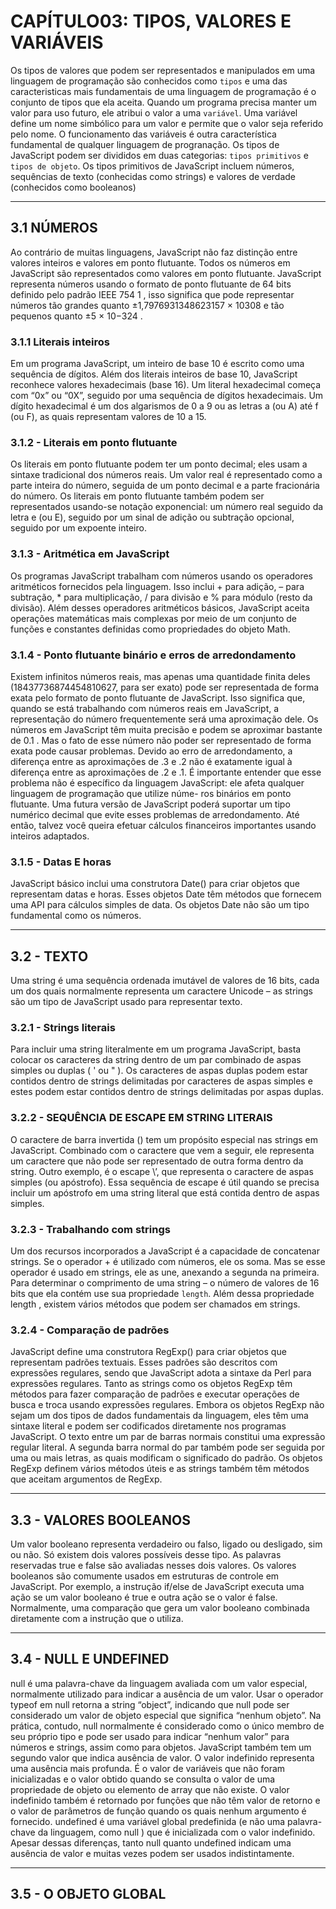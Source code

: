 # CAPÍTULO03: TIPOS, VALORES E VARIÁVEIS

Os tipos de valores que podem ser representados e manipulados em uma linguagem de programação são conhecidos como `tipos` e uma das caracteristicas mais fundamentais de uma linguagem de programação é o conjunto de tipos que ela aceita. Quando um programa precisa manter um valor para uso futuro, ele atribui o valor a uma `variável`. Uma variável define um nome simbólico para um valor e permite que o valor seja referido pelo nome. O funcionamento das variáveis é outra característica fundamental de qualquer linguagem de progranação. Os tipos de JavaScript podem ser divididos em duas categorias: `tipos primitivos` e `tipos de objeto`. Os tipos primitivos de JavaScript incluem números, sequências de texto (conhecidas como strings) e valores de verdade (conhecidos como booleanos)

---

## 3.1 NÚMEROS

Ao contrário de muitas linguagens, JavaScript não faz distinção entre valores inteiros e valores em ponto flutuante. Todos os números em JavaScript são representados como valores em ponto flutuante. JavaScript representa números usando o formato de ponto flutuante de 64 bits definido pelo padrão IEEE 754 1 , isso significa que pode representar números tão grandes quanto ±1,7976931348623157 × 10308 e tão pequenos quanto ±5 × 10−324 .

### 3.1.1 Literais inteiros

Em um programa JavaScript, um inteiro de base 10 é escrito como uma sequência de dígitos. Além dos literais inteiros de base 10, JavaScript reconhece valores hexadecimais (base 16). Um literal hexadecimal começa com “0x” ou “0X”, seguido por uma sequência de dígitos hexadecimais. Um dígito hexadecimal é um dos algarismos de 0 a 9 ou as letras a (ou A) até f (ou F), as quais representam valores de 10 a 15.

### 3.1.2 - Literais em ponto flutuante

Os literais em ponto flutuante podem ter um ponto decimal; eles usam a sintaxe tradicional dos números reais. Um valor real é representado como a parte inteira do número, seguida de um ponto decimal e a parte fracionária do número. Os literais em ponto flutuante também podem ser representados usando-se notação exponencial: um número real seguido da letra e (ou E), seguido por um sinal de adição ou subtração opcional, seguido por um expoente inteiro.

### 3.1.3 - Aritmética em JavaScript

Os programas JavaScript trabalham com números usando os operadores aritméticos fornecidos pela linguagem. Isso inclui + para adição, – para subtração, \* para multiplicação, / para divisão e % para módulo (resto da divisão). Além desses operadores aritméticos básicos, JavaScript aceita operações matemáticas mais complexas por meio de um conjunto de funções e constantes definidas como propriedades do objeto Math.

### 3.1.4 - Ponto flutuante binário e erros de arredondamento

Existem infinitos números reais, mas apenas uma quantidade finita deles (18437736874454810627, para ser exato) pode ser representada de forma exata pelo formato de ponto flutuante de JavaScript. Isso significa que, quando se está trabalhando com números reais em JavaScript, a representação do número frequentemente será uma aproximação dele.
Os números em JavaScript têm muita precisão e podem se aproximar bastante de 0.1 . Mas o fato de esse número não poder ser representado de forma exata pode causar problemas. Devido ao erro de arredondamento, a diferença entre as aproximações de .3 e .2 não é exatamente igual à diferença entre as aproximações de .2 e .1. É importante entender que esse problema não é específico da linguagem JavaScript: ele afeta qualquer linguagem de programação que utilize núme-
ros binários em ponto flutuante. Uma futura versão de JavaScript poderá suportar um tipo numérico decimal que evite esses problemas de arredondamento. Até então, talvez você queira efetuar cálculos financeiros importantes usando inteiros adaptados.

### 3.1.5 - Datas E horas

JavaScript básico inclui uma construtora Date() para criar objetos que representam datas e horas. Esses objetos Date têm métodos que fornecem uma API para cálculos simples de data. Os objetos Date não são um tipo fundamental como os números.

---

## 3.2 - TEXTO

Uma string é uma sequência ordenada imutável de valores de 16 bits, cada um dos quais normalmente representa um caractere Unicode – as strings são um tipo de JavaScript usado para representar texto.

### 3.2.1 - Strings literais

Para incluir uma string literalmente em um programa JavaScript, basta colocar os caracteres da string dentro de um par combinado de aspas simples ou duplas ( ' ou " ). Os caracteres de aspas duplas podem estar contidos dentro de strings delimitadas por caracteres de aspas simples e estes podem estar contidos dentro de strings delimitadas por aspas duplas.

### 3.2.2 - SEQUÊNCIA DE ESCAPE EM STRING LITERAIS

O caractere de barra invertida (\) tem um propósito especial nas strings em JavaScript. Combinado com o caractere que vem a seguir, ele representa um caractere que não pode ser representado de outra forma dentro da string. Outro exemplo, é o escape \’, que representa o caractere de aspas simples (ou apóstrofo). Essa sequência de escape é útil quando se precisa incluir um apóstrofo em uma string literal que está contida dentro de aspas simples.

### 3.2.3 - Trabalhando com strings

Um dos recursos incorporados a JavaScript é a capacidade de concatenar strings. Se o operador + é utilizado com números, ele os soma. Mas se esse operador é usado em strings, ele as une, anexando a segunda na primeira. Para determinar o comprimento de uma string – o número de valores de 16 bits que ela contém use sua propriedade `length`. Além dessa propriedade length , existem vários métodos que podem ser chamados em strings.

### 3.2.4 - Comparação de padrões

JavaScript define uma construtora RegExp() para criar objetos que representam padrões textuais. Esses padrões são descritos com expressões regulares, sendo que JavaScript adota a sintaxe da Perl para expressões regulares. Tanto as strings como os objetos RegExp têm métodos para fazer comparação de padrões e executar operações de busca e troca usando expressões regulares. Embora os objetos RegExp não sejam um dos tipos de dados fundamentais da linguagem, eles têm uma sintaxe literal e podem ser codificados diretamente nos programas JavaScript. O texto entre um par de barras normais constitui uma expressão regular literal. A segunda barra normal do par também pode ser seguida por uma ou mais letras, as quais modificam o significado do padrão. Os objetos RegExp definem vários métodos úteis e as strings também têm métodos que aceitam argumentos de RegExp.

---

## 3.3 - VALORES BOOLEANOS

Um valor booleano representa verdadeiro ou falso, ligado ou desligado, sim ou não. Só existem dois valores possíveis desse tipo. As palavras reservadas true e false são avaliadas nesses dois valores. Os valores booleanos são comumente usados em estruturas de controle em JavaScript. Por exemplo, a instrução if/else de JavaScript executa uma ação se um valor booleano é true e outra ação se o valor é false. Normalmente, uma comparação que gera um valor booleano combinada diretamente com a instrução que o utiliza.

---

## 3.4 - NULL E UNDEFINED

null é uma palavra-chave da linguagem avaliada com um valor especial, normalmente utilizado para indicar a ausência de um valor. Usar o operador typeof em null retorna a string “object”, indicando que null pode ser considerado um valor de objeto especial que significa “nenhum objeto”. Na prática, contudo, null normalmente é considerado como o único membro de seu próprio tipo e pode ser usado para indicar “nenhum valor” para números e strings, assim como para objetos. JavaScript também tem um segundo valor que indica ausência de valor. O valor indefinido representa uma ausência mais profunda. É o valor de variáveis que não foram inicializadas e o valor obtido quando se consulta o valor de uma propriedade de objeto ou elemento de array que não existe. O valor indefinido também é retornado por funções que não têm valor de retorno e o valor de parâmetros de função quando os quais nenhum argumento é fornecido. undefined é uma variável global predefinida (e não uma palavra-chave da linguagem, como null ) que é inicializada com o valor indefinido. Apesar dessas diferenças, tanto null quanto undefined indicam uma ausência de valor e muitas vezes podem ser usados indistintamente.

---

## 3.5 - O OBJETO GLOBAL

